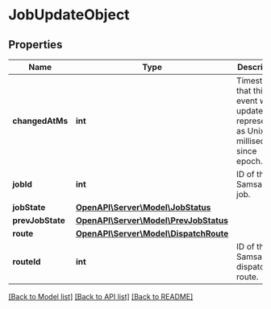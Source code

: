 # JobUpdateObject

## Properties
Name | Type | Description | Notes
------------ | ------------- | ------------- | -------------
**changedAtMs** | **int** | Timestamp that this event was updated, represented as Unix milliseconds since epoch. | [optional] 
**jobId** | **int** | ID of the Samsara job. | [optional] 
**jobState** | [**OpenAPI\Server\Model\JobStatus**](JobStatus.md) |  | [optional] 
**prevJobState** | [**OpenAPI\Server\Model\PrevJobStatus**](PrevJobStatus.md) |  | [optional] 
**route** | [**OpenAPI\Server\Model\DispatchRoute**](DispatchRoute.md) |  | [optional] 
**routeId** | **int** | ID of the Samsara dispatch route. | [optional] 

[[Back to Model list]](../README.md#documentation-for-models) [[Back to API list]](../README.md#documentation-for-api-endpoints) [[Back to README]](../README.md)


